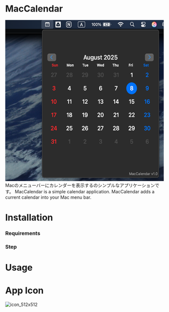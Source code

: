 # MacCalendar
<img width="512" height="512" alt="icon_512x512" src="https://raw.githubusercontent.com/tttol/MacCalendar/refs/heads/main/screenshot.png" />
Macのメニューバーにカレンダーを表示するのシンプルなアプリケーションです。
MacCalendar is a simple calendar application. MacCalendar adds a current calendar into your Mac menu bar.

# Installation
### Requirements
### Step
# Usage
# App Icon
<img width="256" height="256" alt="icon_512x512" src="https://github.com/user-attachments/assets/ab689fbe-ab03-44e8-a11c-489b14e140e7" /><br>
